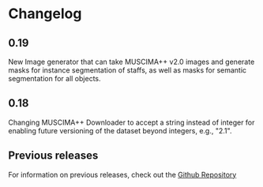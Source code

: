 

Changelog
=========

0.19
---
New Image generator that can take MUSCIMA++ v2.0 images and 
generate masks for instance segmentation of staffs, as well as
masks for semantic segmentation for all objects.

0.18
---
Changing MUSCIMA++ Downloader to accept a string instead of integer for enabling
future versioning of the dataset beyond integers, e.g., "2.1".

Previous releases
---
For information on previous releases, check out the [Github Repository](https://github.com/apacha/OMR-Datasets/releases)